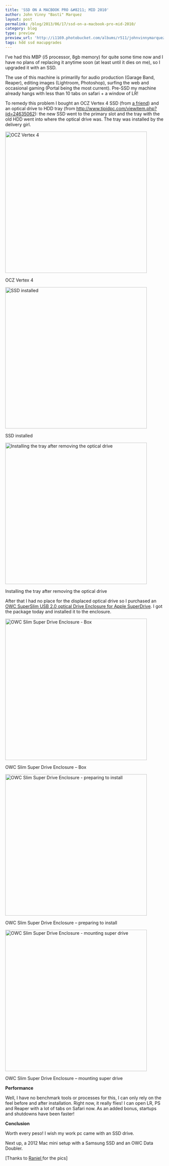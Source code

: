 ```yaml
---
title: 'SSD ON A MACBOOK PRO &#8211; MID 2010'
author: John Vinny "Basti" Marquez
layout: post
permalink: /blog/2013/06/17/ssd-on-a-macbook-pro-mid-2010/
category: blog
type: preview
preview_url: 'http://i1169.photobucket.com/albums/r511/johnvinnymarquez/ssdmac_zps75bbb7cb.jpg'
tags: hdd ssd macupgrades
---
```

I&#8217;ve had this MBP (i5 processor, 8gb memory) for quite some time now and I have no plans of replacing it anytime soon (at least until it dies on me), so I upgraded it with an SSD.

The use of this machine is primarilly for audio production (Garage Band, Reaper), editing  images (Lightroom, Photoshop), surfing the web and occasional gaming (Portal being the most current). Pre-SSD my machine already hangs with less than 10 tabs on safari + a window of LR!

To remedy this problem  I bought an OCZ Vertex 4 SSD (from <a href="http://raniel.net/" target="_blank">a friend</a>) and an optical drive to HDD tray (from <a href="http://www.tipidpc.com/viewitem.php?iid=24635062" target="_blank">http://www.tipidpc.com/viewitem.php?iid=24635062</a>): the new SSD went to the primary slot and the tray with the old HDD went into where the optical drive was. The tray was installed by the delivery girl.

<div id="attachment_585" style="width: 460px" class="wp-caption aligncenter">
  <a href="http://johnvinnymarquez.net/wp-content/uploads/2013/06/P6171352.jpg"><img class=" wp-image-585 " alt="OCZ Vertex 4" src="http://johnvinnymarquez.net/wp-content/uploads/2013/06/P6171352-1024x768.jpg" width="450" /></a><p class="wp-caption-text">
    OCZ Vertex 4
  </p>
</div>

<div id="attachment_609" style="width: 460px" class="wp-caption aligncenter">
  <a href="http://johnvinnymarquez.net/wp-content/uploads/2013/06/20130521_175525.jpg"><img class=" wp-image-609 " title="SSD installed" alt="SSD installed" src="http://johnvinnymarquez.net/wp-content/uploads/2013/06/20130521_175525-1024x768.jpg" width="450" /></a><p class="wp-caption-text">
    SSD installed
  </p>
</div>

<div id="attachment_610" style="width: 460px" class="wp-caption aligncenter">
  <a href="http://johnvinnymarquez.net/wp-content/uploads/2013/06/20130521_174901.jpg"><img class=" wp-image-610  " alt="Installing the tray after removing the optical drive" src="http://johnvinnymarquez.net/wp-content/uploads/2013/06/20130521_174901-1024x768.jpg" width="450" /></a><p class="wp-caption-text">
    Installing the tray after removing the optical drive
  </p>
</div>

After that I had no place for the displaced optical drive so I purchased an [OWC SuperSlim USB 2.0 optical Drive Enclosure for Apple SuperDrive][1]. I got the package today and installed it to the enclosure.

<div id="attachment_578" style="width: 460px" class="wp-caption aligncenter">
  <a href="http://johnvinnymarquez.net/wp-content/uploads/2013/06/P6171341.jpg"><img class=" wp-image-578 " alt="OWC Slim Super Drive Enclosure - Box" src="http://johnvinnymarquez.net/wp-content/uploads/2013/06/P6171341-768x1024.jpg" width="450" /></a><p class="wp-caption-text">
    OWC Slim Super Drive Enclosure &#8211; Box
  </p>
</div>

<div id="attachment_579" style="width: 460px" class="wp-caption aligncenter">
  <a href="http://johnvinnymarquez.net/wp-content/uploads/2013/06/P6171345.jpg"><img class=" wp-image-579 " alt="OWC Slim Super Drive Enclosure - preparing to install" src="http://johnvinnymarquez.net/wp-content/uploads/2013/06/P6171345-1024x768.jpg" width="450" /></a><p class="wp-caption-text">
    OWC Slim Super Drive Enclosure &#8211; preparing to install
  </p>
</div>

<div id="attachment_580" style="width: 460px" class="wp-caption aligncenter">
  <a href="http://johnvinnymarquez.net/wp-content/uploads/2013/06/P6171349.jpg"><img class=" wp-image-580 " alt="OWC Slim Super Drive Enclosure - mounting super drive" src="http://johnvinnymarquez.net/wp-content/uploads/2013/06/P6171349-1024x768.jpg" width="450" /></a><p class="wp-caption-text">
    OWC Slim Super Drive Enclosure &#8211; mounting super drive
  </p>
</div>

**Performance**

Well, I have no benchmark tools or processes for this, I can only rely on the feel before and after installation. Right now, it really flies! I can open LR, PS and Reaper with a lot of tabs on Safari now. As an added bonus, startups and shutdowns have been faster!

**Conclusion**

Worth every peso! I wish my work pc came with an SSD drive.

Next up, a 2012 Mac mini setup with a Samsung SSD and an OWC Data Doubler.

[Thanks to <a href="http://raniel.net/" target="_blank">Raniel </a>for the pics]

&nbsp;

 [1]: http://www.amazon.com/gp/product/B00724YQSY/ref=as_li_ss_tl?ie=UTF8&camp=1789&creative=390957&creativeASIN=B00724YQSY&linkCode=as2&tag=johnvinnymarq-20